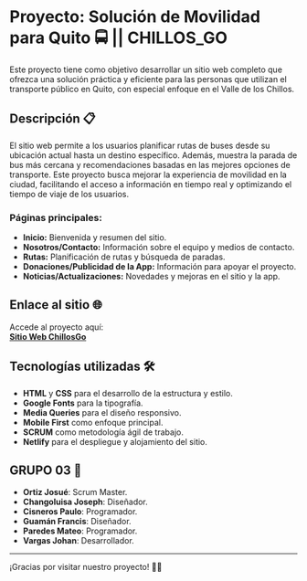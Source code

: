 # Proyecto: Solución de Movilidad para Quito 🚍 || CHILLOS_GO

Este proyecto tiene como objetivo desarrollar un sitio web completo que ofrezca una solución práctica y eficiente para las personas que utilizan el transporte público en Quito, con especial enfoque en el Valle de los Chillos. 

## Descripción 📋

El sitio web permite a los usuarios planificar rutas de buses desde su ubicación actual hasta un destino específico. Además, muestra la parada de bus más cercana y recomendaciones basadas en las mejores opciones de transporte. Este proyecto busca mejorar la experiencia de movilidad en la ciudad, facilitando el acceso a información en tiempo real y optimizando el tiempo de viaje de los usuarios.

### Páginas principales:  
- **Inicio:** Bienvenida y resumen del sitio.  
- **Nosotros/Contacto:** Información sobre el equipo y medios de contacto.  
- **Rutas:** Planificación de rutas y búsqueda de paradas.  
- **Donaciones/Publicidad de la App:** Información para apoyar el proyecto.  
- **Noticias/Actualizaciones:** Novedades y mejoras en el sitio y la app.  

## Enlace al sitio 🌐

Accede al proyecto aquí:  
[**Sitio Web ChillosGo**](https://chillosgo.netlify.app/)

## Tecnologías utilizadas 🛠️

- **HTML** y **CSS** para el desarrollo de la estructura y estilo.  
- **Google Fonts** para la tipografía.  
- **Media Queries** para el diseño responsivo.  
- **Mobile First** como enfoque principal.  
- **SCRUM** como metodología ágil de trabajo.  
- **Netlify** para el despliegue y alojamiento del sitio.

## GRUPO 03 🤝

- **Ortiz Josué**: Scrum Master.  
- **Changoluisa Joseph**: Diseñador.  
- **Cisneros Paulo**: Programador.  
- **Guamán Francis**: Diseñador.  
- **Paredes Mateo**: Programador.  
- **Vargas Johan**: Desarrollador.  

---

¡Gracias por visitar nuestro proyecto! 🚌💨
